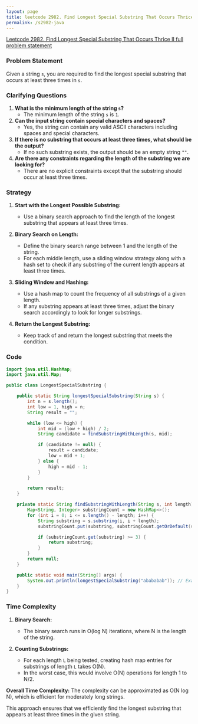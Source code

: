 ```yaml
---
layout: page
title: leetcode 2982. Find Longest Special Substring That Occurs Thrice II
permalink: /s2982-java
---
```

[Leetcode 2982. Find Longest Special Substring That Occurs Thrice II full problem statement](https://algoadvance.github.io/algoadvance/l2982)
### Problem Statement

Given a string `s`, you are required to find the longest special substring that occurs at least three times in `s`.

### Clarifying Questions

1. **What is the minimum length of the string `s`?**
   - The minimum length of the string `s` is `1`.
2. **Can the input string contain special characters and spaces?**
   - Yes, the string can contain any valid ASCII characters including spaces and special characters.
3. **If there is no substring that occurs at least three times, what should be the output?**
   - If no such substring exists, the output should be an empty string `""`.
4. **Are there any constraints regarding the length of the substring we are looking for?**
   - There are no explicit constraints except that the substring should occur at least three times.

### Strategy

1. **Start with the Longest Possible Substring:**
   - Use a binary search approach to find the length of the longest substring that appears at least three times.

2. **Binary Search on Length:**
   - Define the binary search range between 1 and the length of the string.
   - For each middle length, use a sliding window strategy along with a hash set to check if any substring of the current length appears at least three times.

3. **Sliding Window and Hashing:**
   - Use a hash map to count the frequency of all substrings of a given length.
   - If any substring appears at least three times, adjust the binary search accordingly to look for longer substrings.

4. **Return the Longest Substring:**
   - Keep track of and return the longest substring that meets the condition.

### Code

```java
import java.util.HashMap;
import java.util.Map;

public class LongestSpecialSubstring {

    public static String longestSpecialSubstring(String s) {
        int n = s.length();
        int low = 1, high = n;
        String result = "";

        while (low <= high) {
            int mid = (low + high) / 2;
            String candidate = findSubstringWithLength(s, mid);

            if (candidate != null) {
                result = candidate;
                low = mid + 1;
            } else {
                high = mid - 1;
            }
        }

        return result;
    }

    private static String findSubstringWithLength(String s, int length) {
        Map<String, Integer> substringCount = new HashMap<>();
        for (int i = 0; i <= s.length() - length; i++) {
            String substring = s.substring(i, i + length);
            substringCount.put(substring, substringCount.getOrDefault(substring, 0) + 1);

            if (substringCount.get(substring) >= 3) {
                return substring;
            }
        }
        return null;
    }

    public static void main(String[] args) {
        System.out.println(longestSpecialSubstring("abababab")); // Example
    }
}
```

### Time Complexity

1. **Binary Search:** 
   - The binary search runs in O(log N) iterations, where N is the length of the string.

2. **Counting Substrings:**
   - For each length `L` being tested, creating hash map entries for substrings of length `L` takes O(N).
   - In the worst case, this would involve O(N) operations for length 1 to N/2.

**Overall Time Complexity:** The complexity can be approximated as O(N log N), which is efficient for moderately long strings.

This approach ensures that we efficiently find the longest substring that appears at least three times in the given string.